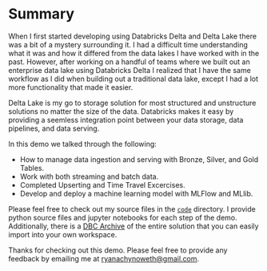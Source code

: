 # Summary

When I first started developing using Databricks Delta and Delta Lake there was a bit of a mystery surrounding it. I had a difficult time understanding what it was and how it differed from the data lakes I have worked with in the past. However, after working on a handful of teams where we built out an enterprise data lake using Databricks Delta I realized that I have the same workflow as I did when building out a traditional data lake, except I had a lot more functionality that made it easier.  

Delta Lake is my go to storage solution for most structured and unstructure solutions no matter the size of the data. Databricks makes it easy by providing a seemless integration point between your data storage, data pipelines, and data serving.  

In this demo we talked through the following:
- How to manage data ingestion and serving with Bronze, Silver, and Gold Tables.
- Work with both streaming and batch data.
- Completed Upserting and Time Travel Excercises.
- Develop and deploy a machine learning model with MLFlow and MLlib. 

Please feel free to check out my source files in the [`code`](../code) directory. I provide python source files and jupyter notebooks for each step of the demo. Additionally, there is a [DBC Archive](../code/DeltaLakeDemo.dbc) of the entire solution that you can easily import into your own workspace.   

Thanks for checking out this demo. Please feel free to provide any feedback by emailing me at ryanachynoweth@gmail.com. 